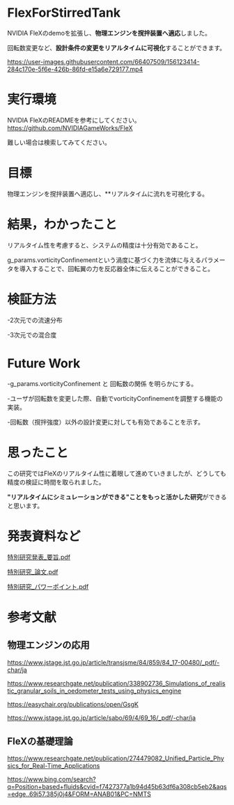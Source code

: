 # FlexForStirredTank
NVIDIA FleXのdemoを拡張し、**物理エンジンを撹拌装置へ適応**しました。

回転数変更など、**設計条件の変更をリアルタイムに可視化**することができます。

https://user-images.githubusercontent.com/66407509/156123414-284c170e-5f6e-426b-86fd-e15a6e729177.mp4

# 実行環境
NVIDIA FleXのREADMEを参考にしてください。https://github.com/NVIDIAGameWorks/FleX

難しい場合は検索してみてください。

# 目標
物理エンジンを撹拌装置へ適応し、**リアルタイムに流れを可視化する。

# 結果，わかったこと
リアルタイム性を考慮すると、システムの精度は十分有効であること。

g_params.vorticityConfinementという渦度に基づく力を流体に与えるパラメータを導入することで、回転翼の力を反応器全体に伝えることができること。

# 検証方法
-2次元での流速分布

-3次元での混合度

# Future Work
-g_params.vorticityConfinement と 回転数の関係 を明らかにする。

-ユーザが回転数を変更した際、自動でvorticityConfinementを調整する機能の実装。

-回転数（撹拌強度）以外の設計変更に対しても有効であることを示す。

# 思ったこと
この研究ではFleXのリアルタイム性に着眼して進めていきましたが、どうしても精度の検証に時間を取られました。

**"リアルタイムにシミュレーションができる"ことをもっと活かした研究**ができると思います。

# 発表資料など
[特別研究発表_要旨.pdf](https://github.com/RyuShige/FlexForStirredTank/files/8159621/_._._2.pdf)

[特別研究_論文.pdf](https://github.com/RyuShige/FlexForStirredTank/files/8159623/_._6.pdf)

[特別研究_パワーポイント.pdf](https://github.com/RyuShige/FlexForStirredTank/files/8159861/_.pdf)

# 参考文献
## 物理エンジンの応用
https://www.jstage.jst.go.jp/article/transjsme/84/859/84_17-00480/_pdf/-char/ja

https://www.researchgate.net/publication/338902736_Simulations_of_realistic_granular_soils_in_oedometer_tests_using_physics_engine

https://easychair.org/publications/open/GsgK  

https://www.jstage.jst.go.jp/article/sabo/69/4/69_16/_pdf/-char/ja

## FleXの基礎理論
https://www.researchgate.net/publication/274479082_Unified_Particle_Physics_for_Real-Time_Applications

https://www.bing.com/search?q=Position+based+fluids&cvid=f7427377a1b94d45b63df6a308cb5eb2&aqs=edge..69i57.385j0j4&FORM=ANAB01&PC=NMTS
